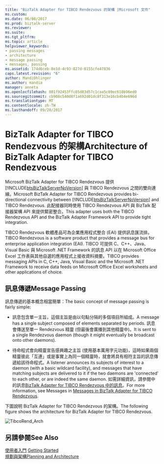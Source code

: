 ```yaml
---
title: "BizTalk Adapter for TIBCO Rendezvous 的架構 |Microsoft 文件"
ms.custom: 
ms.date: 06/08/2017
ms.prod: biztalk-server
ms.reviewer: 
ms.suite: 
ms.tgt_pltfrm: 
ms.topic: article
helpviewer_keywords:
- passing messages
- architecture
- message passing
- messages, passing
ms.assetid: 174d6ceb-8e1d-4c93-827d-8155cfe47836
caps.latest.revision: "6"
author: MandiOhlinger
ms.author: mandia
manager: anneta
ms.openlocfilehash: 801f92453ffc85d83d57c1caa5c89ec618b96ed0
ms.sourcegitcommit: cb908c540d8f1a692d01dc8f313e16cb4b4e696d
ms.translationtype: MT
ms.contentlocale: zh-TW
ms.lasthandoff: 09/20/2017
---
```

# <a name="architecture-of-biztalk-adapter-for-tibco-rendezvous"></a><span data-ttu-id="a8dbc-102">BizTalk Adapter for TIBCO Rendezvous 的架構</span><span class="sxs-lookup"><span data-stu-id="a8dbc-102">Architecture of BizTalk Adapter for TIBCO Rendezvous</span></span>
<span data-ttu-id="a8dbc-103">Microsoft BizTalk Adapter for TIBCO Rendezvous 提供 [!INCLUDE[btsBizTalkServerNoVersion](../includes/btsbiztalkservernoversion-md.md)] 與 TIBCO Rendezvous 之間的雙向連線。</span><span class="sxs-lookup"><span data-stu-id="a8dbc-103">Microsoft BizTalk Adapter for TIBCO Rendezvous provides bi-directional connectivity between [!INCLUDE[btsBizTalkServerNoVersion](../includes/btsbiztalkservernoversion-md.md)] and TIBCO Rendezvous.</span></span> <span data-ttu-id="a8dbc-104">此配接器同時使用 TIBCO Rendezvous API 與 BizTalk 配接器架構 API 來提供緊密整合。</span><span class="sxs-lookup"><span data-stu-id="a8dbc-104">This adapter uses both the TIBCO Rendezvous API and the BizTalk Adapter Framework API to provide tight integration.</span></span>  
  
 <span data-ttu-id="a8dbc-105">TIBCO Rendezvous 軟體產品可為企業應用程式整合 (EAI) 提供訊息匯流排。</span><span class="sxs-lookup"><span data-stu-id="a8dbc-105">TIBCO Rendezvous is a software product that provides a message bus for enterprise application integration (EAI).</span></span> <span data-ttu-id="a8dbc-106">TIBCO 可提供 C、C++、Java、Visual Basic 與 Microsoft .NET Framework 的訊息 API 以在 Microsoft Office Excel 工作表與其他自選的應用程式上接收資料摘要。</span><span class="sxs-lookup"><span data-stu-id="a8dbc-106">TIBCO provides messaging APIs in C, C++, Java, Visual Basic and the Microsoft .NET Framework to receive data feeds on Microsoft Office Excel worksheets and other applications of choice.</span></span>  
  
## <a name="message-passing"></a><span data-ttu-id="a8dbc-107">訊息傳遞</span><span class="sxs-lookup"><span data-stu-id="a8dbc-107">Message Passing</span></span>  
 <span data-ttu-id="a8dbc-108">訊息傳遞的基本概念相當簡單：</span><span class="sxs-lookup"><span data-stu-id="a8dbc-108">The basic concept of message passing is fairly simple:</span></span>  
  
-   <span data-ttu-id="a8dbc-109">訊息包含單一主旨，這個主旨是由以句點分隔的多個項目所組成。</span><span class="sxs-lookup"><span data-stu-id="a8dbc-109">A message has a single subject composed of elements separated by periods.</span></span> <span data-ttu-id="a8dbc-110">訊息會傳送至單一 Rendezvous 精靈 (但最後會廣播到其他精靈中)。</span><span class="sxs-lookup"><span data-stu-id="a8dbc-110">It is sent to a single Rendezvous daemon (though it might eventually be broadcast onto other daemons).</span></span>  
  
-   <span data-ttu-id="a8dbc-111">待命程式會向精靈宣告感興趣之主旨 (使用基本萬用字元功能)，這時如果兩個精靈彼此「互連」或是事實上為同一個精靈時，就會將具有相符主旨的訊息傳遞給該待命程式。</span><span class="sxs-lookup"><span data-stu-id="a8dbc-111">A listener announces its subjects of interest to a daemon (with a basic wildcard facility), and messages that have matching subjects are delivered to it if the two daemons are 'connected' to each other, or are indeed the same daemon.</span></span> <span data-ttu-id="a8dbc-112">如需詳細資訊，請參閱中的訊息[BizTalk Adapter for TIBCO Rendezvous 中的訊息](../core/messages-in-biztalk-adapter-for-tibco-rendezvous.md)。</span><span class="sxs-lookup"><span data-stu-id="a8dbc-112">For more information, see Messages in [Messages in BizTalk Adapter for TIBCO Rendezvous](../core/messages-in-biztalk-adapter-for-tibco-rendezvous.md).</span></span>  
  
 <span data-ttu-id="a8dbc-113">下圖說明 BizTalk Adapter for TIBCO Rendezvous 的架構。</span><span class="sxs-lookup"><span data-stu-id="a8dbc-113">The following figure shows the architecture for BizTalk Adapter for TIBCO Rendezvous.</span></span>  
  
 ![](../core/media/tibcorend-arch.gif "TibcoRend_Arch")  
  
## <a name="see-also"></a><span data-ttu-id="a8dbc-114">另請參閱</span><span class="sxs-lookup"><span data-stu-id="a8dbc-114">See Also</span></span>  
 <span data-ttu-id="a8dbc-115">[使用者入門](../core/getting-started-with-biztalk-adapter-for-tibco-rendezvous.md) </span><span class="sxs-lookup"><span data-stu-id="a8dbc-115">[Getting Started](../core/getting-started-with-biztalk-adapter-for-tibco-rendezvous.md) </span></span>  
 [<span data-ttu-id="a8dbc-116">規劃與架構</span><span class="sxs-lookup"><span data-stu-id="a8dbc-116">Planning and Architecture</span></span>](../core/planning-and-architecture15.md)